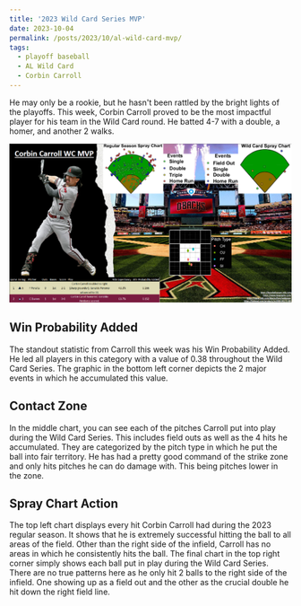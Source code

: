 ```yaml
---
title: '2023 Wild Card Series MVP'
date: 2023-10-04
permalink: /posts/2023/10/al-wild-card-mvp/
tags:
  - playoff baseball
  - AL Wild Card
  - Corbin Carroll
---
```


He may only be a rookie, but he hasn't been rattled by the bright lights of the playoffs. This week, Corbin Carroll proved to be the most impactful player for his team in the Wild Card round. He batted 4-7 with a double, a homer, and another 2 walks.

![Illustration of Corbin Carroll's Success](/images/corbincarroll_post_image.png)


Win Probability Added
------
The standout statistic from Carroll this week was his Win Probability Added. He led all players in this category with a value of 0.38 throughout the Wild Card Series. The graphic in the bottom left corner depicts the 2 major events in which he accumulated this value.

Contact Zone
------
In the middle chart, you can see each of the pitches Carroll put into play during the Wild Card Series. This includes field outs as well as the 4 hits he accumulated. They are categorized by the pitch type in which he put the ball into fair territory. He has had a pretty good command of the strike zone and only hits pitches he can do damage with. This being pitches lower in the zone.

Spray Chart Action
------
The top left chart displays every hit Corbin Carroll had during the 2023 regular season. It shows that he is extremely successful hitting the ball to all areas of the field. Other than the right side of the infield, Carroll has no areas in which he consistently hits the ball.
The final chart in the top right corner simply shows each ball put in play during the Wild Card Series. There are no true patterns here as he only hit 2 balls to the right side of the infield. One showing up as a field out and the other as the crucial double he hit down the right field line. 

